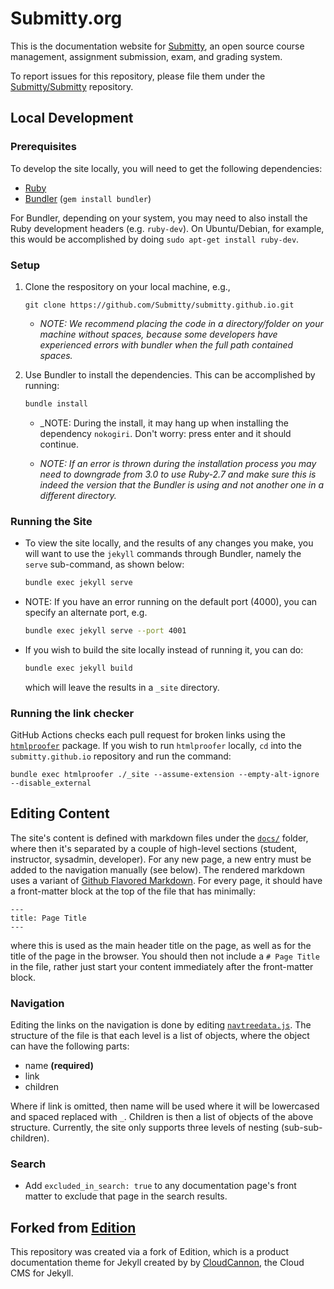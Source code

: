 # Submitty.org

This is the documentation website for [Submitty](http://submitty.org),
an open source course management, assignment submission, exam, and grading system.


To report issues for this repository, please file them under the
[Submitty/Submitty](https://github.com/Submitty/Submitty) repository.

## Local Development

### Prerequisites

To develop the site locally, you will need to get the following dependencies:

* [Ruby](https://www.ruby-lang.org/en/)
* [Bundler](https://bundler.io/) (`gem install bundler`)

For Bundler, depending on your system, you may need to also install the
Ruby development headers (e.g. `ruby-dev`). On Ubuntu/Debian,
for example, this would be accomplished by doing `sudo apt-get install ruby-dev`.

### Setup

1. Clone the respository on your local machine, e.g.,

   ```
   git clone https://github.com/Submitty/submitty.github.io.git
   ```

   * _NOTE: We recommend placing the code in a directory/folder on your
     machine without spaces, because some developers have experienced
     errors with bundler when the full path contained spaces._


2. Use Bundler to install the dependencies. This can be accomplished
by running:

   ```bash
   bundle install
   ```

   * _NOTE: During the install, it may hang up when installing the
     dependency ``nokogiri``.  Don't worry: press enter and it should
     continue.


   * _NOTE: If an error is thrown during the installation process you
     may need to downgrade from 3.0 to use Ruby-2.7 and make sure this
     is indeed the version that the Bundler is using and not another
     one in a different directory._


### Running the Site

* To view the site locally, and the results of any changes you make,
   you will want to use the `jekyll` commands through Bundler, namely
   the `serve` sub-command, as shown below:

   ```bash
   bundle exec jekyll serve
   ```

* NOTE: If you have an error running on the default port (4000), you can specify an
   alternate port, e.g.

   ```bash
   bundle exec jekyll serve --port 4001
   ```

* If you wish to build the site locally instead of running it, you can do:

   ```bash
   bundle exec jekyll build
   ```

   which will leave the results in a `_site` directory.


### Running the link checker

GitHub Actions checks each pull request for broken links using the
[`htmlproofer`](https://github.com/gjtorikian/html-proofer)
package.  If you wish to run `htmlproofer` locally, `cd` into the `submitty.github.io`
repository and run the command:
```
bundle exec htmlproofer ./_site --assume-extension --empty-alt-ignore --disable_external
```


## Editing Content

The site's content is defined with markdown files under the
[`docs/`](https://github.com/Submitty/submitty.github.io/blob/main/_docs) folder, where
then it's separated by a couple of high-level sections (student, instructor,
sysadmin, developer).  For any new page, a new entry must be added to the
navigation manually (see below). The rendered markdown uses a variant of
[Github Flavored Markdown](https://github.github.com/gfm/). For every page,
it should have a front-matter block at the top of the file that has minimally:

```
---
title: Page Title
---
```

where this is used as the main header title on the page, as well as for the title
of the page in the browser. You should then not include a `# Page Title`
in the file, rather just start your content immediately after the front-matter block.

### Navigation

Editing the links on the navigation is done by editing
[`navtreedata.js`](https://github.com/Submitty/submitty.github.io/blob/main/navtreedata.js).
The structure of the file is that each level is a list of objects, where the object can have the following parts:

* name __(required)__
* link
* children

Where if link is omitted, then name will be used where it will be lowercased
and spaced replaced with `_`. Children is then a list of objects of the
above structure. Currently, the site only supports three levels of nesting (sub-sub-children).

### Search

* Add `excluded_in_search: true` to any documentation page's front matter to exclude that page in the search results.

## Forked from [Edition](https://github.com/CloudCannon/edition-jekyll-template)

This repository was created via a fork of Edition, which is a product documentation theme for Jekyll created
by by [CloudCannon](http://cloudcannon.com/), the Cloud CMS for Jekyll.
